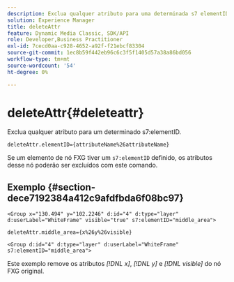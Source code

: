 ```yaml
---
description: Exclua qualquer atributo para uma determinada s7 elementID.
solution: Experience Manager
title: deleteAttr
feature: Dynamic Media Classic, SDK/API
role: Developer,Business Practitioner
exl-id: 7cecd0aa-c928-4652-a92f-f21ebcf83304
source-git-commit: 1ec8b59f442eb96c6c3f5f1405d57a38a86bd056
workflow-type: tm+mt
source-wordcount: '54'
ht-degree: 0%

---
```


# deleteAttr{#deleteattr}

Exclua qualquer atributo para um determinado s7:elementID.

`deleteAttr.elementID={attributeName%26attributeName}`

Se um elemento de nó FXG tiver um `s7:elementID` definido, os atributos desse nó poderão ser excluídos com este comando.

## Exemplo {#section-dece7192384a412c9afdfbda6f08bc97}

`<Group x="130.494" y="102.2246" d:id="4" d:type="layer" d:userLabel="WhiteFrame" visible="true" s7:elementID="middle_area">`

`deleteAttr.middle_area={x%26y%26visible}`

`<Group d:id="4" d:type="layer" d:userLabel="WhiteFrame" s7:elementID="middle_area">`

Este exemplo remove os atributos *[!DNL x]*, *[!DNL y]* e *[!DNL visible]* do nó FXG original.
